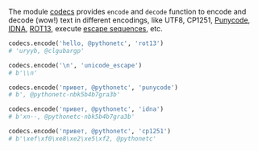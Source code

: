 The module [codecs](https://docs.python.org/3/library/codecs.html) provides `encode` and `decode` function to encode and decode (wow!) text in different encodings, like UTF8, CP1251, [Punycode](https://en.wikipedia.org/wiki/Punycode), [IDNA](https://en.wikipedia.org/wiki/Internationalized_domain_name), [ROT13](https://en.wikipedia.org/wiki/ROT13), execute [escape sequences](https://en.wikipedia.org/wiki/Escape_sequence), etc.

```python
codecs.encode('hello, @pythonetc', 'rot13')
# 'uryyb, @clgubargp'

codecs.encode('\n', 'unicode_escape')
# b'\\n'

codecs.encode('привет, @pythonetc', 'punycode')
# b', @pythonetc-nbk5b4b7gra3b'

codecs.encode('привет, @pythonetc', 'idna')
# b'xn--, @pythonetc-nbk5b4b7gra3b'

codecs.encode('привет, @pythonetc', 'cp1251')
# b'\xef\xf0\xe8\xe2\xe5\xf2, @pythonetc'
```
